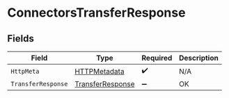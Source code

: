 # ConnectorsTransferResponse


## Fields

| Field                                                           | Type                                                            | Required                                                        | Description                                                     |
| --------------------------------------------------------------- | --------------------------------------------------------------- | --------------------------------------------------------------- | --------------------------------------------------------------- |
| `HttpMeta`                                                      | [HTTPMetadata](../../Models/Components/HTTPMetadata.md)         | :heavy_check_mark:                                              | N/A                                                             |
| `TransferResponse`                                              | [TransferResponse](../../Models/Components/TransferResponse.md) | :heavy_minus_sign:                                              | OK                                                              |